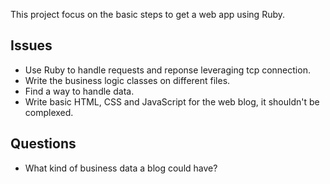 This project focus on the basic steps to get a web app using Ruby.

## Issues 

- Use Ruby to handle requests and reponse leveraging tcp connection.
- Write the business logic classes on different files.
- Find a way to handle data.
- Write basic HTML, CSS and JavaScript for the web blog, it shouldn't be complexed.

## Questions

- What kind of business data a blog could have?
